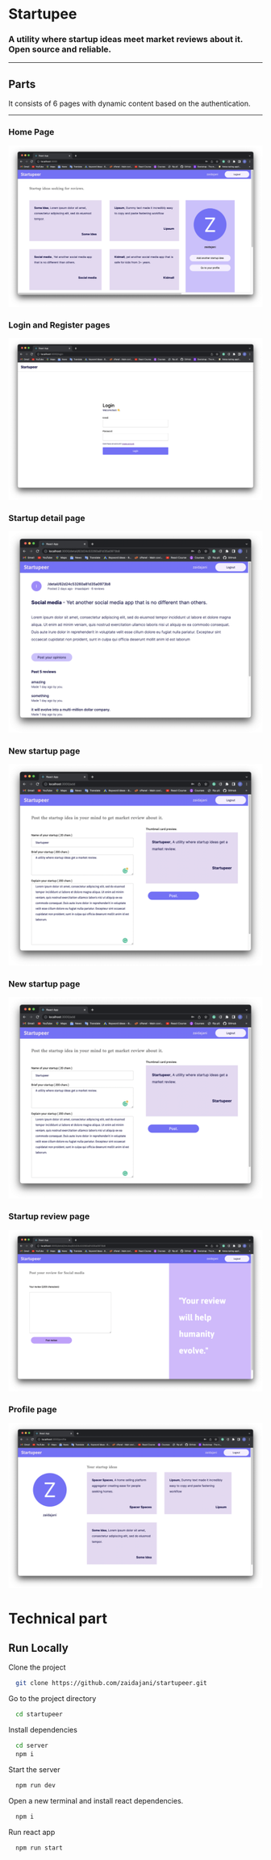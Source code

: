 # Startupee

### A utility where startup ideas meet market reviews about it. Open source and reliable.

---

## Parts


It consists of 6 pages with dynamic content based on the authentication.

---

### Home Page

<img src="./home.png" />

### Login and Register pages

<img src="./Login.png" />

### Startup detail page

<img src="./startupDetail.png" />

### New startup page

<img src="./form.png" />

### New startup page

<img src="./form.png" />

### Startup review page

<img src="./review.png" />

### Profile page

<img src="./profile.png" />

# Technical part

## Run Locally

Clone the project

```bash
  git clone https://github.com/zaidajani/startupeer.git
```

Go to the project directory

```bash
  cd startupeer
```

Install dependencies

```bash
  cd server
  npm i
```

Start the server

```bash
  npm run dev
```

Open a new terminal and install react dependencies.

```bash
  npm i
```

Run react app

```bash
  npm run start
```